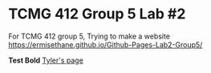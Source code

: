 # TCMG 412 Group 5 Lab #2
For TCMG 412 group 5, Trying to make a website
https://ermisethane.github.io/Github-Pages-Lab2-Group5/

**Test Bold**
[Tyler's page](tyler.md)
